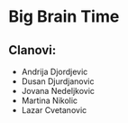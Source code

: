 # Big Brain Time
## Clanovi: 
 - Andrija Djordjevic
 - Dusan Djurdjanovic
 - Jovana Nedeljkovic 
 - Martina Nikolic 
 - Lazar Cvetanovic